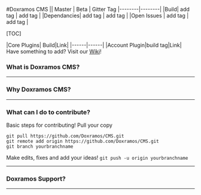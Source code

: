 #Doxramos CMS
|| Master | Beta | Gitter Tag
|--------|--------|
|Build|   add tag     |   add tag     |
|Dependancies| add tag | add tag |
|Open Issues | add tag | add tag |

[TOC]


|Core Plugins| Build|Link|
|------|------|
|Account Plugin|build tag|Link|
Have something to add? Visit our [Wiki](wiki)!
### What is Doxramos CMS?

* * *

### Why Doxramos CMS?

* * *

### What can I do to contribute?
Basic steps for contributing!
Pull your copy
```
git pull https://github.com/Doxramos/CMS.git
git remote add origin https://github.com/Doxramos/CMS.git
git branch yourbranchname
```

Make edits, fixes and add your ideas!
`git push -u origin yourbranchname
`
* * *


### Doxramos Support?


* * *